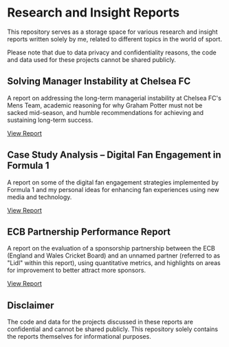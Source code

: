 # Research and Insight Reports

This repository serves as a storage space for various research and insight reports written solely by me, related to different topics in the world of sport. 

Please note that due to data privacy and confidentiality reasons, the code and data used for these projects cannot be shared publicly.

## Solving Manager Instability at Chelsea FC
A report on addressing the long-term managerial instability at Chelsea FC's Mens Team, academic reasoning for why Graham Potter must not be sacked mid-season, and humble recommendations for achieving and sustaining long-term success.

[View Report](https://drive.google.com/file/d/13rZgtMBSru0RuRzF6hFydg2UsIaCzoU3/view?usp=sharing)

## Case Study Analysis – Digital Fan Engagement in Formula 1
A report on some of the digital fan engagement strategies implemented by Formula 1 and my personal ideas for enhancing fan experiences using new media and technology.

[View Report](https://drive.google.com/file/d/1FtWludDOv4I0VCiy7YY9KHLnm436Fs49/view?usp=sharing)

## ECB Partnership Performance Report
A report on the evaluation of a sponsorship partnership between the ECB (England and Wales Cricket Board) and an unnamed partner (referred to as "Lidl" within this report), using quantitative metrics, and highlights on areas for improvement to better attract more sponsors.

[View Report](https://drive.google.com/file/d/17Qs2ib6EsBVtgUBh1FGO5TK9XqrSI_hh/view?usp=sharing)

## Disclaimer

The code and data for the projects discussed in these reports are confidential and cannot be shared publicly.
This repository solely contains the reports themselves for informational purposes.
